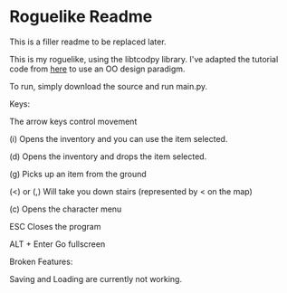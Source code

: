 Roguelike Readme 
================

This is a filler readme to be replaced later.

This is my roguelike, using the libtcodpy library.  I've adapted the tutorial code from [here](http://roguebasin.roguelikedevelopment.org/index.php?title=Complete_Roguelike_Tutorial%2c_using_python%2Blibtcod) to use an OO design paradigm.

To run, simply download the source and run main.py.

Keys:

The arrow keys control movement  

(i) Opens the inventory and you can use the item selected.  

(d) Opens the inventory and drops the item selected.  

(g) Picks up an item from the ground  

(<) or (,) Will take you down stairs (represented by < on the map)  

(c) Opens the character menu  

ESC Closes the program  

ALT + Enter Go fullscreen  


Broken Features:  

Saving and Loading are currently not working.  

